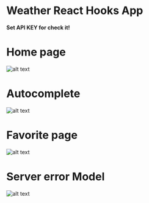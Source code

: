 # Weather React Hooks App

**Set API KEY for check it!**

# Home page

![alt text](https://www.imageupload.net/upload-image/2019/12/31/screencapture-localhost-3000-2019-12-31-18_51_45.png)


# Autocomplete

![alt text](https://www.imageupload.net/upload-image/2019/12/31/screencapture-localhost-3000-2019-12-31-18_51_21.png)

# Favorite page

![alt text](https://www.imageupload.net/upload-image/2019/12/31/screencapture-localhost-3000-favorite-2019-12-31-18_53_20.png)

# Server error Model

![alt text](https://www.imageupload.net/upload-image/2019/12/31/screencapture-localhost-3000-2019-12-31-18_47_46.png)
